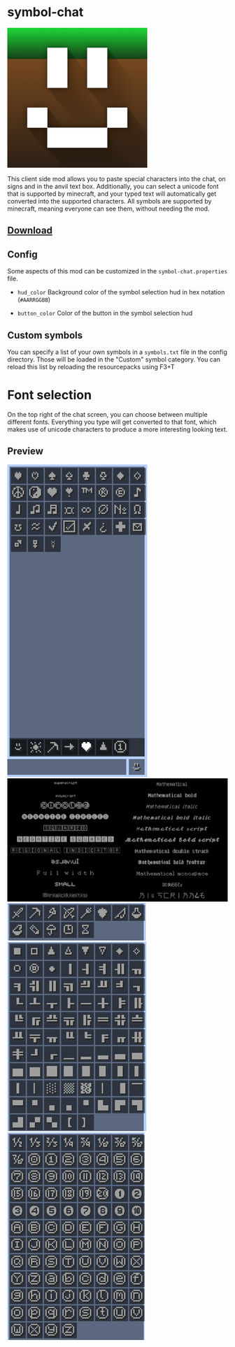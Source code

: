 # symbol-chat

![Symbol-chat](/src/main/resources/assets/symbol-chat/icon.png)

This client side mod allows you to paste special characters into the chat, on signs and in the anvil text box.
Additionally, you can select a unicode font that is supported by minecraft,
and your typed text will automatically get converted into the supported characters.
All symbols are supported by minecraft, meaning everyone can see them, without needing the mod.

## [Download](https://github.com/replaceitem/symbol-chat/releases)

## Config

Some aspects of this mod can be customized in the `symbol-chat.properties` file.

* `hud_color` Background color of the symbol selection hud in hex notation (`#AARRGGBB`)

* `button_color` Color of the button in the symbol selection hud

## Custom symbols

You can specify a list of your own symbols in a `symbols.txt` file in the config directory.
Those will be loaded in the "Custom" symbol category.
You can reload this list by reloading the resourcepacks using F3+T

# Font selection

On the top right of the chat screen, you can choose between multiple different fonts.
Everything you type will get converted to that font,
which makes use of unicode characters to produce a more interesting looking text.

## Preview

![Preview](images/preview.png)
![Fonts](images/fonts.png)
![Objects](images/objects.png)
![Shapes](images/shapes.png)
![Characters](images/characters.png)